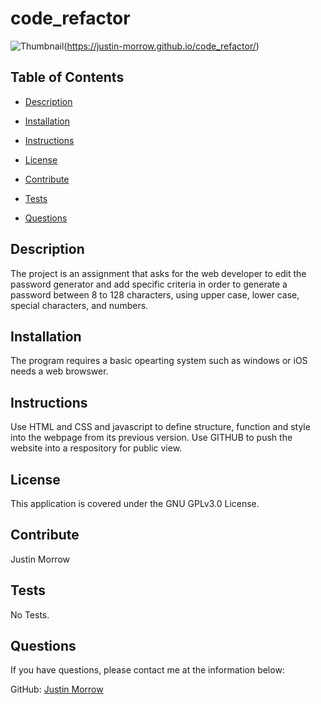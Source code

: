 # code_refactor
![Thumbnail](images/code_refactor.jpeg)(https://justin-morrow.github.io/code_refactor/)
## Table of Contents

- [Description](#Description)

- [Installation](#Installation)

- [Instructions](#Instructions)

- [License](#License)

- [Contribute](#Contribute)

- [Tests](#Tests)

- [Questions](#Questions)

## Description

The project is an assignment that asks for the web developer to edit the password generator and add specific criteria in order to generate a password between 8 to 128 characters, using upper case, lower case, special characters, and numbers.

## Installation

The program requires a basic opearting system such as windows or iOS needs a web browswer. 

## Instructions

Use HTML and CSS and javascript to define structure, function and style into the webpage from its previous version. Use GITHUB to push the website into a respository for public view.

## License

This application is covered under the GNU GPLv3.0 License.

## Contribute

Justin Morrow

## Tests

No Tests.

## Questions

If you have questions, please contact me at the information below:

GitHub: [Justin Morrow](https://github.com/Justin-Morrow)
